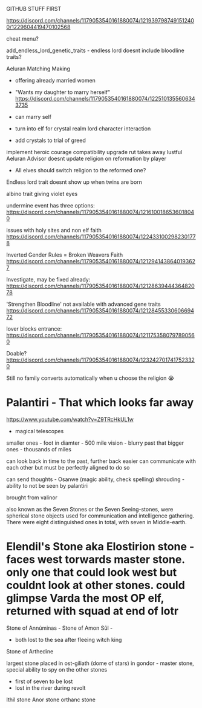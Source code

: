 GITHUB STUFF FIRST

https://discord.com/channels/1179053540161880074/1219397987491512400/1229604419470102568

cheat menu?

add_endless_lord_genetic_traits - endless lord doesnt include bloodline traits?

Aeluran Matching Making 
 - offering already married women
 - "Wants my daughter to marry herself" https://discord.com/channels/1179053540161880074/1225101355606343735
 - can marry self

 - turn into elf for crystal realm lord character interaction
 - add crystals to trial of greed

implement heroic courage compatibility upgrade
rut takes away lustful
Aeluran Advisor doesnt update religion on reformation by player
- All elves should switch religion to the reformed one?

Endless lord trait doesnt show up when twins are born

albino trait giving violet eyes

undermine event has three options: https://discord.com/channels/1179053540161880074/1216100186536018040

issues with holy sites and non elf faith https://discord.com/channels/1179053540161880074/1224331002982301778

Inverted Gender Rules = Broken Weavers Faith https://discord.com/channels/1179053540161880074/1212941438640193627

Investigate, may be fixed already: https://discord.com/channels/1179053540161880074/1212863944436482078

'Strengthen Bloodline' not available with advanced gene traits https://discord.com/channels/1179053540161880074/1212845533060669472
 
lover blocks entrance: https://discord.com/channels/1179053540161880074/1211753580797890560

Doable? https://discord.com/channels/1179053540161880074/1232427017417523320

Still no family converts automatically when u choose the religion 😭

# Palantiri - That which looks far away
https://www.youtube.com/watch?v=Z9TRcHkUL1w
- magical telescopes

smaller ones - foot in diamter - 500 mile vision - blurry past that
bigger ones - thousands of miles

can look back in time to the past, further back easier
can communicate with each other but must be perfectly aligned to do so

can send thoughts - Osanwe (magic ability, check spelling)
shrouding - ability to not be seen by palantiri

brought from valinor

also known as the Seven Stones or the Seven Seeing-stones, were spherical stone objects used for communication and intelligence gathering. 
There were eight distinguished ones in total, with seven in Middle-earth.

Elendil's Stone aka Elostirion stone - faces west torwards master stone. only one that could look west but couldnt look at other stones.
could glimpse Varda the most OP elf, returned with squad at end of lotr
==
Stone of Annúminas - 
Stone of Amon Sûl - 
  - both lost to the sea after fleeing witch king

Stone of Arthedine

largest stone placed in ost-giliath (dome of stars) in gondor - master stone, special ability to spy on the other stones
- first of seven to be lost
- lost in the river during revolt

Ithil stone
Anor stone
orthanc stone